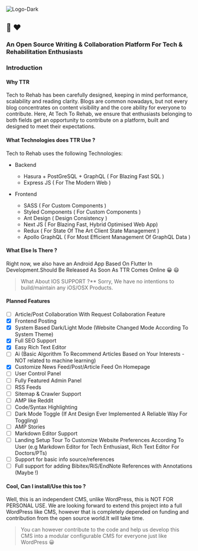 ![Logo-Dark](https://i.ibb.co/VjztJqb/TTR-DARKsvg-1.jpg)
## :star_struck: :heart:
### An Open Source Writing & Collaboration Platform For Tech & Rehabilitation Enthusiasts

### Introduction

#### Why TTR 
Tech to Rehab has been carefully designed, keeping in mind performance, scalability and reading clarity. Blogs are common nowadays, but not every blog concentrates on content visibility and the core ability for everyone to contribute. Here, At Tech To Rehab, we ensure that enthusiasts belonging to both fields get an opportunity to contribute on a platform, built and designed to meet their expectations. 

#### What Technologies does TTR Use ?
Tech to Rehab uses the following Technologies: 
- Backend 
    - Hasura + PostGreSQL + GraphQL ( For Blazing Fast SQL )
    - Express JS ( For The Modern Web )

- Frontend 
    - SASS ( For Custom Components )
    - Styled Components ( For Custom Components )
    - Ant Design ( Design Consistency )
    - Next JS ( For Blazing Fast, Hybrid Optimised Web App)
    - Redux ( For State Of The Art Client State Management )
    - Apollo GraphQL ( For Most Efficient Management Of GraphQL Data )

 #### What Else Is There ?
 Right now, we also have an Android App Based On Flutter In Development.Should Be Released As Soon As TTR Comes Online :grinning: :smiley:

> What About IOS SUPPORT ?**
> Sorry, We have no intentions to build/maintain any iOS/OSX Products. 

#### Planned Features
- [ ] Article/Post Collaboration With Request Collaboration Feature 
- [x] Frontend Posting
- [x] System Based Dark/Light Mode (Website Changed Mode According To System Theme)
- [x] Full SEO Support
- [x] Easy Rich Text Editor
- [ ] Ai (Basic Algorithm To Recommend Articles Based on Your Interests - NOT related to machine learning)   
- [x] Customize News Feed/Post/Article Feed On Homepage
- [ ] User Control Panel
- [ ] Fully Featured Admin Panel 
- [ ] RSS Feeds
- [ ] Sitemap & Crawler Support 
- [ ] AMP like Reddit
- [ ] Code/Syntax Highlighting
- [ ] Dark Mode Toggle (If Ant Design Ever Implemented A Reliable Way For Toggling)
- [ ] AMP Stories
- [ ] Markdown Editor Support
- [ ] Landing Setup Tour To Customize Website Preferences According To User (e.g Markdown Editor for Tech Enthusiast, Rich Text Editor For Doctors/PTs)
- [ ] Support for basic info source/references
- [ ] Full support for adding Bibitex/RiS/EndNote References with Annotations (Maybe !)

#### Cool, Can I install/Use this too ?
Well, this is an independent CMS, unlike WordPress, this is NOT FOR PERSONAL USE. We are looking forward to extend this project into a full WordPress like CMS, however that is completely depended on funding and contribution from the open source world.It will take time.

> You can however contribute to the code and help us develop this CMS into a modular configurable CMS for everyone just like WordPress :grinning:  